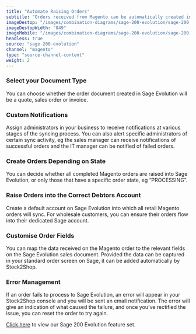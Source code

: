 ```yaml
---
title: "Automate Raising Orders"
subtitle: "Orders received from Magento can be automatically created in Sage 200 Evolution."
imageDestop: "/images/combination-diagrams/sage-200-evolution/sage-200-evolution-magento-orders.svg"
imageDestopWidth: "849"
imageMobile: "/images/combination-diagrams/sage-200-evolution/sage-200-evolution-magento-orders.svg"
headless: true
source: "sage-200-evolution"
channel: "magento"
type: "source-channel-content"
weight: 2
---
```


### Select your Document Type
You can choose whether the order document created in Sage Evolution will be a quote, sales order or invoice.

### Custom Notifications
Assign administrators in your business to receive notifications at various stages of the syncing process. You can also alert specific administrators of certain sync activity, eg the sales manager can receive notifications of successful orders and the IT manager can be notified of failed orders.

### Create Orders Depending on State
You can decide whether all completed Magento orders are raised into Sage Evolution, or only those that have a specific order state, eg “PROCESSING”.

### Raise Orders into the Correct Debtors Account
Create a default account on Sage Evolution into which all retail Magento orders will sync. For wholesale customers, you can ensure their orders flow into their dedicated Sage account.

### Customise Order Fields
You can map the data received on the Magento order to the relevant fields on the Sage Evolution sales document. Provided the data can be captured in your standard order screen on Sage, it can be added automatically by Stock2Shop.

### Error Management
If an order fails to process to Sage Evolution, an error will appear in your Stock2Shop console and you will be sent an email notification. The error will give an indication of what caused the failure, and once you’ve rectified the issue, you can reset the order to try again.

[Click here](/help/features/sage-200-evolution/ "Sage 200 Evolution Features") to view our Sage 200 Evolution feature set.